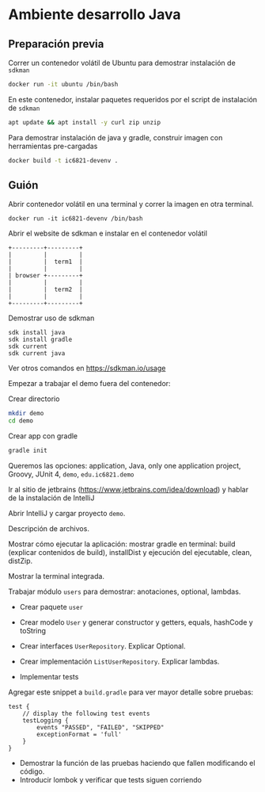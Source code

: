 # Ambiente desarrollo Java #

## Preparación previa ##

Correr un contenedor volátil de Ubuntu para demostrar instalación de `sdkman`

```bash
docker run -it ubuntu /bin/bash
```

En este contenedor, instalar paquetes requeridos por el script de instalación de `sdkman`


```bash
apt update && apt install -y curl zip unzip
```

Para demostrar instalación de java y gradle, construir imagen con herramientas pre-cargadas

```bash
docker build -t ic6821-devenv .
```

## Guión ##

Abrir contenedor volátil en una terminal y correr la imagen en otra terminal.

```
docker run -it ic6821-devenv /bin/bash
```

Abrir el website de sdkman e instalar en el contenedor volátil

```
+---------+---------+
|         |         |
|         |  term1  |
|         |         |
| browser +---------+
|         |         |
|         |  term2  |
|         |         |
+---------+---------+
```

Demostrar uso de sdkman

```
sdk install java
sdk install gradle
sdk current
sdk current java
```

Ver otros comandos en https://sdkman.io/usage

Empezar a trabajar el demo fuera del contenedor:

Crear directorio

```bash
mkdir demo
cd demo
```

Crear app con gradle

```bash
gradle init
```

Queremos las opciones: application, Java, only one application project, Groovy, JUnit 4, `demo`, `edu.ic6821.demo`

Ir al sitio de jetbrains (https://www.jetbrains.com/idea/download) y hablar de la instalación de IntelliJ

Abrir IntelliJ y cargar proyecto `demo`.

Descripción de archivos.

Mostrar cómo ejecutar la aplicación: mostrar gradle en terminal: build (explicar contenidos de build), installDist y ejecución del ejecutable, clean, distZip.

Mostrar la terminal integrada.

Trabajar módulo `users` para demostrar: anotaciones, optional, lambdas.

- Crear paquete `user`
- Crear modelo `User` y generar constructor y getters, equals, hashCode y toString
- Crear interfaces `UserRepository`. Explicar Optional.
- Crear implementación `ListUserRepository`. Explicar lambdas.

- Implementar tests

Agregar este snippet a `build.gradle` para ver mayor detalle sobre pruebas:

```
test {
    // display the following test events
    testLogging {
        events "PASSED", "FAILED", "SKIPPED"
        exceptionFormat = 'full'
    }
}
```

- Demostrar la función de las pruebas haciendo que fallen modificando el código.
- Introducir lombok y verificar que tests siguen corriendo



